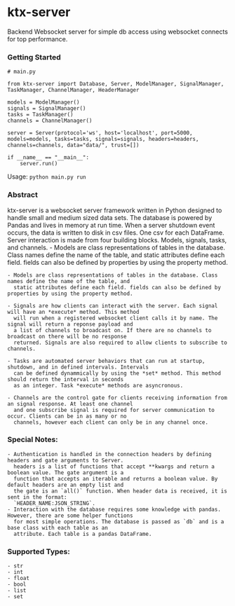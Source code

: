 # ktx-server
Backend Websocket server for simple db access using websocket connects for top performance. 


### Getting Started

```
# main.py

from ktx-server import Database, Server, ModelManager, SignalManager, TaskManager, ChannelManager, HeaderManager

models = ModelManager()
signals = SignalManager()
tasks = TaskManager()
channels = ChannelManager()

server = Server(protocol='ws', host='localhost', port=5000, models=models, tasks=tasks, signals=signals, headers=headers, channels=channels, data="data/", trust=[])

if __name__ == "__main__":
    server.run()
```
Usage: `python main.py run`


### Abstract 
ktx-server is a websocket server framework written in Python designed to handle small and medium sized data sets. 
The database is powered by Pandas and lives in memory at run time. When a server shutdown event occurs, the data is 
written to disk in csv files. One csv for each DataFrame. Server interaction is made from four building blocks. Models, 
signals, tasks, and channels. 
	- Models are class representations of tables in the database. Class names define the name of the table, and
	  static attributes define each field. fields can also be defined by properties by using the property method.

	- Models are class representations of tables in the database. Class names define the name of the table, and
	  static attributes define each field. fields can also be defined by properties by using the property method.
	  
	- Signals are how clients can interact with the server. Each signal will have an *execute* method. This method
	  will run when a registered websocket client calls it by name. The signal will return a reponse payload and
	  a list of channels to broadcast on. If there are no channels to broadcast on there will be no response
	  returned. Signals are also required to allow clients to subscribe to channels.
	  
	- Tasks are automated server behaviors that can run at startup, shutdown, and in defined intervals. Intervals
	  can be defined dynammically by using the *set* method. This method should return the interval in seconds
	  as an integer. Task *execute* methods are asyncronous.
	  
	- Channels are the control gate for clients receiving information from an signal response. At least one channel
 	  and one subscribe signal is required for server communication to occur. Clients can be in as many or no 
	  channels, however each client can only be in any channel once. 

### Special Notes:
	- Authentication is handled in the connection headers by defining headers and gate arguments to Server.
	  headers is a list of functions that accept **kwargs and return a boolean value. The gate argument is a 
	  function that accepts an iterable and returns a boolean value. By default headers are an empty list and
	  the gate is an `all()` function. When header data is received, it is sent in the format: 
	  `HEADER_NAME:JSON_STRING`.
	- Interaction with the database requires some knowledge with pandas. However, there are some helper functions
	  for most simple operations. The database is passed as `db` and is a base class with each table as an 
	  attribute. Each table is a pandas DataFrame.
	
	  
	

### Supported Types:
	- str
	- int
	- float
	- bool
	- list
	- set
